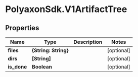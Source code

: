 # PolyaxonSdk.V1ArtifactTree

## Properties

Name | Type | Description | Notes
------------ | ------------- | ------------- | -------------
**files** | **{String: String}** |  | [optional] 
**dirs** | **[String]** |  | [optional] 
**is_done** | **Boolean** |  | [optional] 


